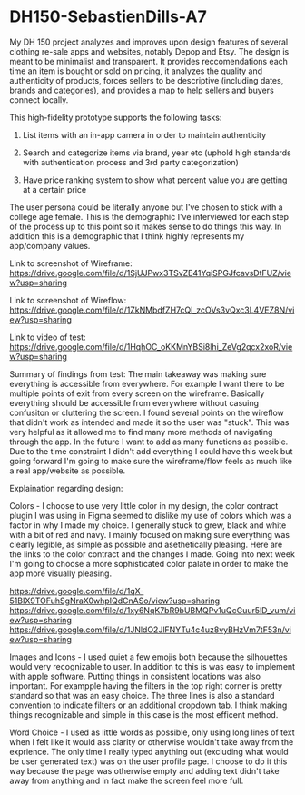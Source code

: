 # DH150-SebastienDills-A7
My DH 150 project analyzes and improves upon design features of several clothing re-sale apps and websites, notably Depop and Etsy. The design is meant to be minimalist and transparent. It provides reccomendations each time an item is bought or sold on pricing, it analyzes the quality and authenticity of products, forces sellers to be descriptive (including dates, brands and categories), and provides a map to help sellers and buyers connect locally. 

This high-fidelity prototype supports the following tasks:

1) List items with an in-app camera in order to maintain authenticity

2) Search and categorize items via brand, year etc (uphold high standards with authentication process and 3rd party categorization)

3) Have price ranking system to show what percent value you are getting at a certain price

The user persona could be literally anyone but I've chosen to stick with a college age female. This is the demographic I've interviewed for each step of the process up to this point so it makes sense to do things this way. In addition this is a demographic that I think highly represents my app/company values. 

Link to screenshot of Wireframe:
https://drive.google.com/file/d/1SjUJPwx3TSvZE41YqiSPGJfcavsDtFUZ/view?usp=sharing

Link to screenshot of Wireflow:
https://drive.google.com/file/d/1ZkNMbdfZH7cQl_zcOVs3vQxc3L4VEZ8N/view?usp=sharing

Link to video of test:
https://drive.google.com/file/d/1HqhOC_oKKMnYBSi8lhi_ZeVg2qcx2xoR/view?usp=sharing

Summary of findings from test: The main takeaway was making sure everything is accessible from everywhere. For example I want there to be multiple points of exit from every screen on the wireframe. Basically everything should be accessible from everywhere without casuing confusiton or cluttering the screen. I found several points on the wireflow that didn't work as intended and made it so the user was "stuck". This was very helpful as it allowed me to find many more methods of navigating through the app. In the future I want to add as many functions as possible. Due to the time constraint I didn't add everything I could have this week but going forward I'm going to make sure the wireframe/flow feels as much like a real app/website as possible. 

Explaination regarding design: 

Colors - I choose to use very little color in my design, the color contract plugin I was using in Figma seemed to dislike my use of colors which was a factor in why I made my choice. I generally stuck to grew, black and white with a bit of red and navy. I mainly focused on making sure everything was clearly legible, as simple as possible and asethetically pleasing. Here are the links to the color contract and the changes I made. Going into next week I'm going to choose a more sophisticated color palate in order to make the app more visually pleasing. 

https://drive.google.com/file/d/1qX-51BIX9TOFuhSgNraX0whpIQdCnASo/view?usp=sharing
https://drive.google.com/file/d/1xy6NqK7bR9bUBMQPv1uQcGuur5lD_vum/view?usp=sharing
https://drive.google.com/file/d/1JNldO2JlFNYTu4c4uz8vyBHzVm7tF53n/view?usp=sharing

Images and Icons - I used quiet a few emojis both because the silhouettes would very recognizable to user. In addition to this is was easy to implement with apple software. Putting things in consistent locations was also important. For exampple having the filters in the top right corner is pretty standard so that was an easy choice. The three lines is also a standard convention to indicate filters or an additional dropdown tab. I think making things recognizable and simple in this case is the most efficent method. 

Word Choice - I used as little words as possible, only using long lines of text when I felt like it would ass clarity or otherwise wouldn't take away from the exprience. The only time I really typed anything out (excluding what would be user generated text) was on the user profile page. I choose to do it this way because the page was otherwise empty and adding text didn't take away from anything and in fact make the screen feel more full. 

